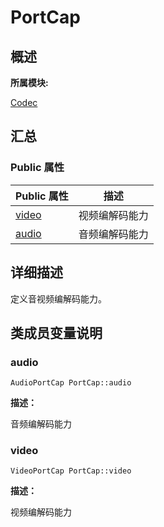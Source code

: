 # PortCap


## **概述**

**所属模块:**

[Codec](_codec.md)


## **汇总**


### Public 属性

  | Public&nbsp;属性 | 描述 | 
| -------- | -------- |
| [video](#video) | 视频编解码能力 | 
| [audio](#audio) | 音频编解码能力 | 


## **详细描述**

定义音视频编解码能力。


## **类成员变量说明**


### audio

  
```
AudioPortCap PortCap::audio
```

**描述：**

音频编解码能力


### video

  
```
VideoPortCap PortCap::video
```

**描述：**

视频编解码能力
